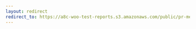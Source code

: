 ```yaml
---
layout: redirect
redirect_to: https://a8c-woo-test-reports.s3.amazonaws.com/public/pr-merge/38663/api/index.html
---
```

